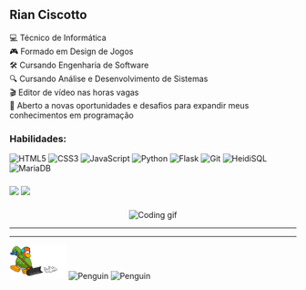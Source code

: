 <h2 align="left">Rian Ciscotto</h2>

<p align="left">
💻 Técnico de Informática<br>
🎮 Formado em Design de Jogos<br>
🛠️ Cursando Engenharia de Software<br>
🔍 Cursando Análise e Desenvolvimento de Sistemas<br>
🎬 Editor de vídeo nas horas vagas<br>
🚀 Aberto a novas oportunidades e desafios para expandir meus conhecimentos em programação
</p>

### Habilidades:

<div align="left">
  <img src="https://cdn.jsdelivr.net/gh/devicons/devicon/icons/html5/html5-original.svg" height="40" alt="HTML5" />
  <img src="https://cdn.jsdelivr.net/gh/devicons/devicon/icons/css3/css3-original.svg" height="40" alt="CSS3" />
  <img src="https://cdn.jsdelivr.net/gh/devicons/devicon/icons/javascript/javascript-original.svg" height="40" alt="JavaScript" />
  <img src="https://cdn.jsdelivr.net/gh/devicons/devicon/icons/python/python-original.svg" height="40" alt="Python" />
  <img src="https://cdn.jsdelivr.net/gh/devicons/devicon/icons/flask/flask-original.svg" height="40" alt="Flask" />
  <img src="https://cdn.jsdelivr.net/gh/devicons/devicon/icons/git/git-original.svg" height="40" alt="Git" />
  <img src="https://upload.wikimedia.org/wikipedia/commons/3/32/HeidiSQL_logo_image.png" height="40" alt="HeidiSQL" />
  <img src="https://cdn.jsdelivr.net/gh/devicons/devicon/icons/mariadb/mariadb-original.svg" height="40" alt="MariaDB" />
</div>

###

<div align="left">
  <img src="https://github-readme-stats.vercel.app/api?username=RianCiscotto&show_icons=true&theme=codeSTACKr" height="150" />
  <img src="https://github-readme-stats.vercel.app/api/top-langs/?username=RianCiscotto&layout=compact&theme=codeSTACKr" height="150" />
</div>

###

<p align="center">
  <img src="https://github.com/user-attachments/assets/055cad38-7d49-49f7-a761-2f7685368e3d/90m4ik" width="400" alt="Coding gif">
</p>

---


---

<p align="left">
  <img src="https://github.com/RianCiscotto/RianCiscotto/blob/main/zx1g0310iigd1.gif" width="100" alt="Penguin" />
  <img src="https://github.com/RianCiscotto/RianCiscotto/blob/main/zivj0410iigd1.gif" width="100" alt="Penguin" />
  <img src="https://github.com/RianCiscotto/RianCiscotto/blob/main/ivcx6810iigd1.gif" width="100" alt="Penguin" />
</p>


